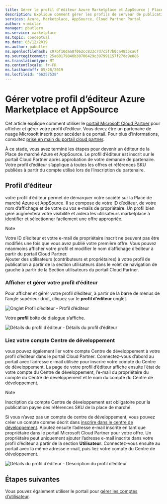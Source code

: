 ```yaml
---
title: Gérer le profil d’éditeur Azure Marketplace et AppSource | Place de marché Azure
description: Explique comment gérer les profils de serveur de publication Azure Marketplace et AppSource
services: Azure, Marketplace, AppSource, Cloud Partner Portal
author: v-miclar
manager: pbutlerm
ms.service: marketplace
ms.topic: conceptual
ms.date: 03/12/2019
ms.author: pabutler
ms.openlocfilehash: c97bf10daa8f062cc833c7d7c5f7b0ca4835ca6f
ms.sourcegitcommit: 25a60179840b30706429c397991157f27de9e886
ms.translationtype: MT
ms.contentlocale: fr-FR
ms.lasthandoff: 05/28/2019
ms.locfileid: "66257538"
---
```

# <a name="manage-your-azure-marketplace-and-appsource-publisher-profile"></a>Gérer votre profil d’éditeur Azure Marketplace et AppSource

Cet article explique comment utiliser le [portail Microsoft Cloud Partner](https://cloudpartner.azure.com/) pour afficher et gérer votre profil d’éditeur.  Vous devez être un partenaire de nuage Microsoft inscrit pour accéder à ce portail.  Pour plus d’informations, consultez [prise en main du portail cloud partner](../../cloud-partner-portal-orig/cloud-partner-portal-getting-started-with-the-cloud-partner-portal.md).

À ce stade, vous avez terminé les étapes pour devenir un éditeur de la Place de marché Azure et AppSource. Le profil d’éditeur est inscrit sur le portail Cloud Partner après approbation de votre demande de partenaire. Votre profil d’éditeur s’applique à toutes les offres et références SKU publiées à partir du compte utilisé lors de l’inscription du partenaire.


## <a name="publisher-profile"></a>Profil d’éditeur

votre profil d’éditeur permet de démarquer votre société sur la Place de marché Azure et AppSource. Il se compose de votre ID d’éditeur, de votre nom d’affichage et de votre ou vos e-mails de propriétaire. Un profil bien géré augmentera votre visibilité et aidera les utilisateurs marketplace à identifier et sélectionner facilement une offre appropriée.

> [!NOTE]
> Votre ID d’éditeur et votre e-mail de propriétaire inscrit ne peuvent pas être modifiés une fois que vous avez publié votre première offre. Vous pouvez néanmoins afficher votre profil et modifier le nom d’affichage d’éditeur à partir du portail Cloud Partner.  <br/>
> Ajouter des utilisateurs (contributeurs et propriétaires) à votre profil de publication à partir de la section utilisateurs dans le volet de navigation de gauche à partir de la Section utilisateurs du portail Cloud Partner.


### <a name="view-and-manage-your-publisher-profile"></a>Afficher et gérer votre profil d’éditeur

Pour afficher et gérer votre profil d’éditeur, à partir de la barre de menus de l’angle supérieur droit, cliquez sur le **profil d’éditeur** onglet.

![Onglet Profil d’éditeur - Profil d’éditeur](./media/publisherprofilenew.png)

Votre **profil** boîte de dialogue s’affiche.

![Détails du profil d’éditeur - Détails du profil d’éditeur](./media/publisherprofiledetails.png)


### <a name="link-your-dev-center-account"></a>Liez votre compte Centre de développement

vous pouvez également lier votre compte Centre de développement à votre profil d’éditeur dans le portail Cloud Partner.  Connectez-vous d’abord au portail avec l’adresse e-mail utilisée pour inscrire votre compte du Centre de développement. La page de votre profil d’éditeur affiche ensuite l’état de votre compte du Centre de développement, l’e-mail du propriétaire du compte du Centre de développement et le nom du compte du Centre de développement.

> [!NOTE]
> Inscription du compte Centre de développement est obligatoire pour la publication payée des références SKU de la place de marché.

Si vous n’avez pas un compte de centre de développement, vous pouvez créer un compte comme décrit dans [inscrire dans le centre de développement](https://docs.microsoft.com/azure/marketplace/register-dev-center).  Ajoutez ensuite l’adresse e-mail inscrite en tant que propriétaire dans le portail Microsoft Cloud Partner pour votre offre. Un propriétaire peut uniquement ajouter l’adresse e-mail inscrite dans votre profil d’éditeur à partir de la section **Utilisateur**. Connectez-vous ensuite au portail avec la même adresse e-mail, puis liez votre compte du Centre de développement.

![Détails du profil d’éditeur - Description du profil d’éditeur](./media/publisherprofiledescription.png)


## <a name="next-steps"></a>Étapes suivantes

Vous pouvez également utiliser le portail pour [gérer les comptes d’utilisateur](./cpp-manage-users.md).
